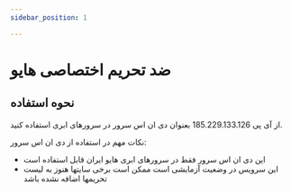 ```yaml
---
sidebar_position: 1

---
```


# ضد تحریم اختصاصی هایو


## نحوه استفاده

از آی پی 185.229.133.126 بعنوان دی ان اس سرور در سرورهای ابری استفاده کنید.

نکات مهم در استفاده از دی ان اس سرور:

- این دی ان اس سرور فقط در سرورهای ابری هایو ایران قابل استفاده است
- این سرویس در وضعیت آزمایشی است ممکن است برخی سایتها هنوز به لیست تحریمها اضافه نشده باشد